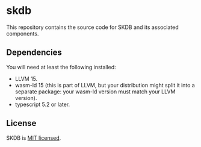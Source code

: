 # skdb

This repository contains the source code for SKDB and its associated
components.


## Dependencies

You will need at least the following installed:

 * LLVM 15.
 * wasm-ld 15 (this is part of LLVM, but your distribution might split it into
   a separate package: your wasm-ld version must match your LLVM version).
 * typescript 5.2 or later.


## License

SKDB is [MIT licensed](./LICENSE).
